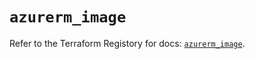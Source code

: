 # `azurerm_image`

Refer to the Terraform Registory for docs: [`azurerm_image`](https://registry.terraform.io/providers/hashicorp/azurerm/3.77.0/docs/resources/image).
